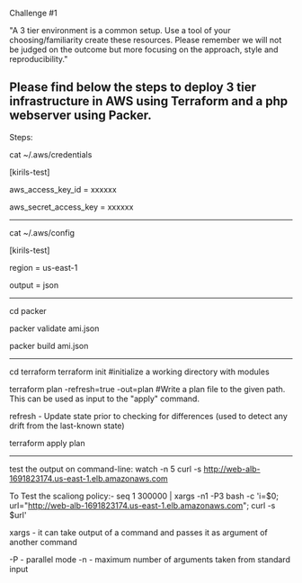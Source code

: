 Challenge #1

"A 3 tier environment is a common setup. Use a tool of your choosing/familiarity create these resources. Please remember we will not be judged on the outcome but more focusing on the approach, style and reproducibility."

Please find below the steps to deploy 3 tier infrastructure in AWS using Terraform and a php webserver using Packer.
------------------------
Steps:

cat ~/.aws/credentials

[kirils-test]

aws_access_key_id = xxxxxx

aws_secret_access_key = xxxxxx

------------------------


cat ~/.aws/config 

[kirils-test]

region = us-east-1

output = json

------------------------
cd packer

packer validate ami.json

packer build ami.json

------------------------
cd terraform
terraform init      #initialize a working directory with modules

terraform plan -refresh=true -out=plan    #Write a plan file to the given path. This can be used as input to the "apply" 
command.  

refresh - Update state prior to checking for differences (used to detect any drift from the last-known state)

terraform apply plan

------------------------

test the output on command-line:
watch -n 5 curl -s http://web-alb-1691823174.us-east-1.elb.amazonaws.com

To Test the scaliong policy:-
seq 1 300000 | xargs -n1 -P3 bash -c 'i=$0; url="http://web-alb-1691823174.us-east-1.elb.amazonaws.com"; curl -s $url'

xargs - it can take output of a command and passes it as argument of another command

-P - parallel mode
-n - maximum number of arguments taken from standard input